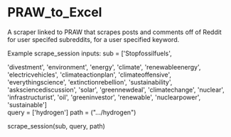 # PRAW_to_Excel
A scraper linked to PRAW that scrapes posts and comments off of Reddit for user specifed subreddits, for a user specified keyword.



Example scrape_session inputs:
sub = ['Stopfossilfuels',

'divestment',
'environment',
'energy',
'climate',
'renewableenergy',
'electricvehicles',
'climateactionplan',
'climateoffensive',
'everythingscience',
'extinctionrebellion',
'sustainability',
'asksciencediscussion',
'solar',
'greennewdeal',
'climatechange',
'nuclear',
'infrastructurist',
'oil',
'greeninvestor',
'renewable',
'nuclearpower',
'sustainable']  
query = ['hydrogen']
path = (".../hydrogen")

scrape_session(sub, query, path)
